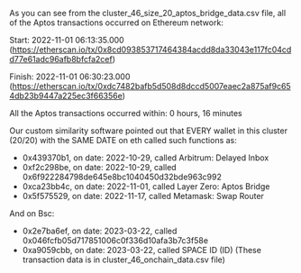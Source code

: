 As you can see from the cluster_46_size_20_aptos_bridge_data.csv file, all of the Aptos transactions occurred on Ethereum network:

Start: 2022-11-01 06:13:35.000 (https://etherscan.io/tx/0x8cd093853717464384acdd8da33043e117fc04cdd77e61adc96afb8bfcfa2cef)

Finish: 2022-11-01 06:30:23.000 (https://etherscan.io/tx/0xdc7482bafb5d508d8dccd5007eaec2a875af9c654db23b9447a225ec3f66356e)

All the Aptos transactions occurred within: 0 hours, 16 minutes

Our custom similarity software pointed out that EVERY wallet in this cluster (20/20) with the SAME DATE on eth called such functions as:

- 0x439370b1, on date: 2022-10-29, called Arbitrum: Delayed Inbox
- 0xf2c298be, on date: 2022-10-29, called 0x6f922284798de645e8bc1040450d32bde963c992
- 0xca23bb4c, on date: 2022-11-01, called Layer Zero: Aptos Bridge
- 0x5f575529, on date: 2022-11-17, called Metamask: Swap Router

And on Bsc:

- 0x2e7ba6ef, on date: 2023-03-22, called 0x046fcfb05d717851006c0f336d10afa3b7c3f58e
- 0xa9059cbb, on date: 2023-03-22, called SPACE ID (ID)
(These transaction data is in cluster_46_onchain_data.csv file)
